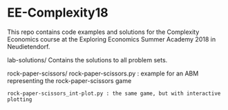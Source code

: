 # EE-Complexity18

This repo contains code examples and solutions for the Complexity Economics course at the Exploring Economics Summer Academy 2018 in Neudietendorf.

lab-solutions/
	Contains the solutions to all problem sets.
	
rock-paper-scissors/
	rock-paper-scissors.py : example for an ABM representing the rock-paper-scissors game
	
	rock-paper-scissors_int-plot.py : the same game, but with interactive plotting
